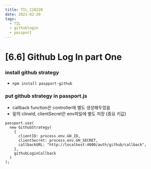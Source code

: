 ```yaml
---
title: TIL_210220
date: 2021-02-20
tags:
  - TIL
  - githublogin
  - passport
---
```


# [6.6] Github Log In part One

### install github strategy

- `npm install paspport-github`

### put github strategy in passport.js

- callback function은 controller에 별도 생성해두었음
- 밑의 clineId, clientSecret은 env파일에 별도 저장 (중요 키값)

```
passport.use(
  new GithubStrategy(
    {
      clientID: process.env.GH_ID,
      clientSecret: process.env.GH_SECRET,
      callbackURL: "http://localhost:4000/auth/github/callback",
    },
    githubLoginCallback
  )
);
```
